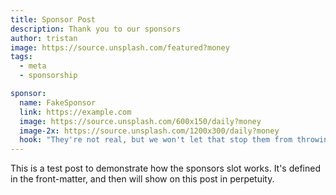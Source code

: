 ```yaml
---
title: Sponsor Post
description: Thank you to our sponsors
author: tristan
image: https://source.unsplash.com/featured?money
tags:
  - meta
  - sponsorship

sponsor:
  name: FakeSponsor
  link: https://example.com
  image: https://source.unsplash.com/600x150/daily?money
  image-2x: https://source.unsplash.com/1200x300/daily?money
  hook: "They're not real, but we won't let that stop them from throwing money at us."
---
```


This is a test post to demonstrate how the sponsors slot works. It's defined in the front-matter, and then will show on this post in perpetuity.
